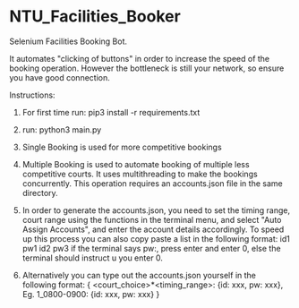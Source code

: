 # NTU_Facilities_Booker

Selenium Facilities Booking Bot.

It automates "clicking of buttons" in order to increase the speed of the booking operation. However the bottleneck is still your network, so ensure you have good connection.

Instructions:

1. For first time run: pip3 install -r requirements.txt

2. run: python3 main.py

3. Single Booking is used for more competitive bookings

4. Multiple Booking is used to automate booking of multiple less competitive courts. It uses multithreading to make the bookings concurrently. This operation requires an accounts.json file in the same directory.

5. In order to generate the accounts.json, you need to set the timing range, court range using the functions in the terminal menu, and select "Auto Assign Accounts", and enter the account details accordingly. To speed up this process you can also copy paste a list in the following format:
   id1
   pw1
   id2
   pw3
   if the terminal says pw:, press enter and enter 0, else the terminal should instruct u you enter 0.

6. Alternatively you can type out the accounts.json yourself in the following format:
   {
   <court_choice>\*<timing_range>: {id: xxx, pw: xxx},
   Eg. 1_0800-0900: {id: xxx, pw: xxx}
   }
